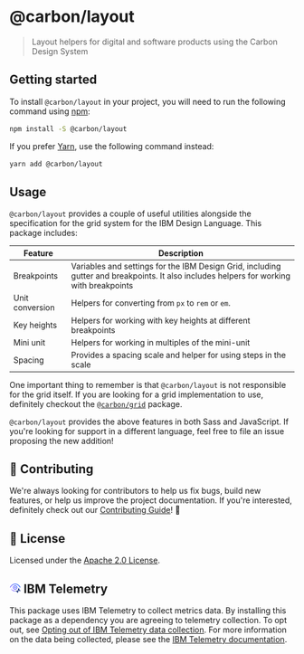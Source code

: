 # @carbon/layout

> Layout helpers for digital and software products using the Carbon Design
> System

## Getting started

To install `@carbon/layout` in your project, you will need to run the following
command using [npm](https://www.npmjs.com/):

```bash
npm install -S @carbon/layout
```

If you prefer [Yarn](https://yarnpkg.com/en/), use the following command
instead:

```bash
yarn add @carbon/layout
```

## Usage

`@carbon/layout` provides a couple of useful utilities alongside the
specification for the grid system for the IBM Design Language. This package
includes:

| Feature         | Description                                                                                                                             |
| --------------- | --------------------------------------------------------------------------------------------------------------------------------------- |
| Breakpoints     | Variables and settings for the IBM Design Grid, including gutter and breakpoints. It also includes helpers for working with breakpoints |
| Unit conversion | Helpers for converting from `px` to `rem` or `em`.                                                                                      |
| Key heights     | Helpers for working with key heights at different breakpoints                                                                           |
| Mini unit       | Helpers for working in multiples of the mini-unit                                                                                       |
| Spacing         | Provides a spacing scale and helper for using steps in the scale                                                                        |

One important thing to remember is that `@carbon/layout` is not responsible for
the grid itself. If you are looking for a grid implementation to use, definitely
checkout the [`@carbon/grid`](../grid) package.

`@carbon/layout` provides the above features in both Sass and JavaScript. If
you're looking for support in a different language, feel free to file an issue
proposing the new addition!

## 🙌 Contributing

We're always looking for contributors to help us fix bugs, build new features,
or help us improve the project documentation. If you're interested, definitely
check out our [Contributing Guide](/.github/CONTRIBUTING.md)! 👀

## 📝 License

Licensed under the [Apache 2.0 License](/LICENSE).

## <picture><source height="20" width="20" media="(prefers-color-scheme: dark)" srcset="https://raw.githubusercontent.com/ibm-telemetry/telemetry-js/main/docs/images/ibm-telemetry-dark.svg"><source height="20" width="20" media="(prefers-color-scheme: light)" srcset="https://raw.githubusercontent.com/ibm-telemetry/telemetry-js/main/docs/images/ibm-telemetry-light.svg"><img height="20" width="20" alt="IBM Telemetry" src="https://raw.githubusercontent.com/ibm-telemetry/telemetry-js/main/docs/images/ibm-telemetry-light.svg"></picture> IBM Telemetry

This package uses IBM Telemetry to collect metrics data. By installing this
package as a dependency you are agreeing to telemetry collection. To opt out,
see
[Opting out of IBM Telemetry data collection](https://github.com/ibm-telemetry/telemetry-js/tree/main#opting-out-of-ibm-telemetry-data-collection).
For more information on the data being collected, please see the
[IBM Telemetry documentation](https://github.com/ibm-telemetry/telemetry-js/tree/main#ibm-telemetry-collection-basics).

